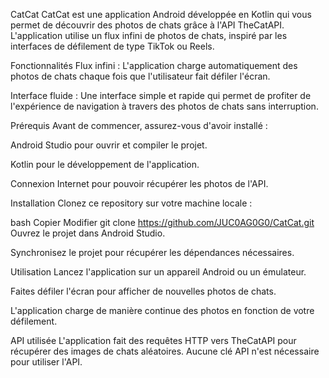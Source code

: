 CatCat
CatCat est une application Android développée en Kotlin qui vous permet de découvrir des photos de chats grâce à l'API TheCatAPI. L'application utilise un flux infini de photos de chats, inspiré par les interfaces de défilement de type TikTok ou Reels.

Fonctionnalités
Flux infini : L'application charge automatiquement des photos de chats chaque fois que l'utilisateur fait défiler l'écran.

Interface fluide : Une interface simple et rapide qui permet de profiter de l'expérience de navigation à travers des photos de chats sans interruption.

Prérequis
Avant de commencer, assurez-vous d'avoir installé :

Android Studio pour ouvrir et compiler le projet.

Kotlin pour le développement de l'application.

Connexion Internet pour pouvoir récupérer les photos de l'API.

Installation
Clonez ce repository sur votre machine locale :

bash
Copier
Modifier
git clone https://github.com/JUC0AG0G0/CatCat.git
Ouvrez le projet dans Android Studio.

Synchronisez le projet pour récupérer les dépendances nécessaires.

Utilisation
Lancez l'application sur un appareil Android ou un émulateur.

Faites défiler l'écran pour afficher de nouvelles photos de chats.

L'application charge de manière continue des photos en fonction de votre défilement.

API utilisée
L'application fait des requêtes HTTP vers TheCatAPI pour récupérer des images de chats aléatoires. Aucune clé API n'est nécessaire pour utiliser l'API.

